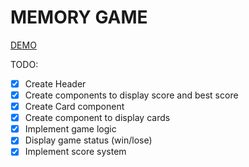 # MEMORY GAME

[DEMO](https://rememeberme.netlify.app/)

TODO:

- [x] Create Header
- [x] Create components to display score and best score
- [x] Create Card component
- [x] Create component to display cards
- [x] Implement game logic
- [x] Display game status (win/lose)
- [x] Implement score system
